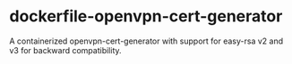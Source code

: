 # dockerfile-openvpn-cert-generator
A containerized openvpn-cert-generator with support for easy-rsa v2 and v3 for backward compatibility.
